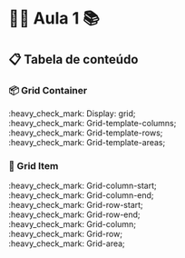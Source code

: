 # :man_teacher: Aula 1 :books:

## :clipboard: Tabela de conteúdo

### :package: Grid Container

<p> 
    :heavy_check_mark: Display: grid;<br>      
    :heavy_check_mark: Grid-template-columns;<br>
    :heavy_check_mark: Grid-template-rows;<br>           
    :heavy_check_mark: Grid-template-areas;<br>    
</p>

### :pencil:  Grid Item
<p>                
    :heavy_check_mark: Grid-column-start;<br>
    :heavy_check_mark: Grid-column-end;<br>
    :heavy_check_mark: Grid-row-start;<br>
    :heavy_check_mark: Grid-row-end;<br>
    :heavy_check_mark: Grid-column;<br>
    :heavy_check_mark: Grid-row;<br>
    :heavy_check_mark: Grid-area;<br>
</p>





